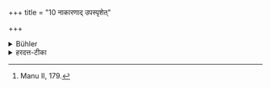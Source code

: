 +++
title = "10 नाकारणाद् उपस्पृशेत्"

+++

<details><summary>Bühler</summary>

10. Nor shall he touch (a woman at all) without a particular reason. [^4] 


[^4]:  Manu II, 179.
</details>

<details><summary>हरदत्त-टीका</summary>

## सूत्रम्
नाकारणादुपस्पृशेत् ॥ १० ॥  
### टिप्पनी
कारणेन विना स्त्रियं नोपस्पृशेत् । कारणं योक्त्रसन्नहनविमोचनविषम-पतनधारणादि ॥१०॥
</details>
